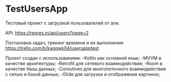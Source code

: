 # TestUsersApp
Тестовый проект с загрузкой пользователей от апи.

API:
https://reqres.in/api/users?page=2

Постановка задач, трекинг времени и их выполнения
https://trello.com/b/kaqqwk04/usersapptest

Проект создан с использованием:
-Kotlin как основной язык;
-MVVM в качестве архитектуры;
-Retrofit для сетевого взаимодействия;
-Room в качестве базы данных;
-Coroutines для многопоточного взаимодействия с сетью и базой данных;
-Glide для загрузки и отображения картинок;
